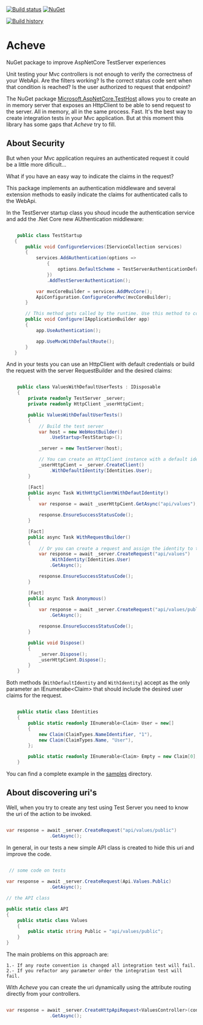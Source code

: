 [![Build status](https://ci.appveyor.com/api/projects/status/n6mfcq24ud5lecvb?svg=true)](https://ci.appveyor.com/project/Xabaril/acheve-testhost) [![NuGet](https://img.shields.io/nuget/v/acheve.testhost.svg)](https://www.nuget.org/packages/acheve.testhost/)

[![Build history](https://buildstats.info/appveyor/chart/xabaril/Acheve-TestHost)](https://ci.appveyor.com/project/xabaril/Acheve-TestHost/history)

# Acheve

NuGet package to improve  AspNetCore TestServer experiences

Unit testing your Mvc controllers is not enough to verify the correctness of your WebApi. Are the filters working? Is the correct status code sent when that condition is reached? Is the user authorized to request that endpoint? 


The NuGet package [Microsoft.AspNetCore.TestHost](https://www.nuget.org/packages/Microsoft.AspNetCore.TestHost/) allows you to create an in memory server that exposes an HttpClient to be able to send request to the server. All in memory, all in the same process. Fast. It's the best way to create integration tests in your Mvc application. But at this moment this library has some gaps that *Acheve* try to fill.

## About Security

But when your Mvc application requires an authenticated request it could be a little more dificult...

What if you have an easy way to indicate the claims in the request? 

This package implements an authentication middleware and several extension methods to easily indicate
the claims for authenticated calls to the WebApi.

In the TestServer startup class you shoud incude the authentication service and add the .Net Core new AUthentication middleware:

 ```csharp

     public class TestStartup
    {
        public void ConfigureServices(IServiceCollection services)
        {
            services.AddAuthentication(options =>
                {
                    options.DefaultScheme = TestServerAuthenticationDefaults.AuthenticationScheme;
                })
                .AddTestServerAuthentication();

            var mvcCoreBuilder = services.AddMvcCore();
            ApiConfiguration.ConfigureCoreMvc(mvcCoreBuilder);
        }

        // This method gets called by the runtime. Use this method to configure the HTTP request pipeline.
        public void Configure(IApplicationBuilder app)
        {
            app.UseAuthentication();

            app.UseMvcWithDefaultRoute();
        }
    }
```

And in your tests you can use an HttpClient with default credentials or build 
the request with the server RequestBuilder and the desired claims:

```csharp

    public class ValuesWithDefaultUserTests : IDisposable
    {
        private readonly TestServer _server;
        private readonly HttpClient _userHttpCient;

        public ValuesWithDefaultUserTests()
        {
            // Build the test server
            var host = new WebHostBuilder()
                .UseStartup<TestStartup>();

            _server = new TestServer(host);

            // You can create an HttpClient instance with a default identity
            _userHttpCient = _server.CreateClient()
                .WithDefaultIdentity(Identities.User);
        }

        [Fact]
        public async Task WithHttpClientWithDefautIdentity()
        {
            var response = await _userHttpCient.GetAsync("api/values");

            response.EnsureSuccessStatusCode();
        }

        [Fact]
        public async Task WithRequestBuilder()
        {
            // Or you can create a request and assign the identity to the RequestBuilder
            var response = await _server.CreateRequest("api/values")
                .WithIdentity(Identities.User)
                .GetAsync();

            response.EnsureSuccessStatusCode();
        }

        [Fact]
        public async Task Anonymous()
        {
            var response = await _server.CreateRequest("api/values/public")
                .GetAsync();

            response.EnsureSuccessStatusCode();
        }

        public void Dispose()
        {
            _server.Dispose();
            _userHttpCient.Dispose();
        }
    }
```

Both methods (`WithDefaultIdentity` and `WithIdentity`) accept as the only parameter an IEnumerabe&lt;Claim&gt; that should include the desired user claims for the request.

```csharp

    public static class Identities
    {
        public static readonly IEnumerable<Claim> User = new[]
        {
            new Claim(ClaimTypes.NameIdentifier, "1"),
            new Claim(ClaimTypes.Name, "User"),
        };

        public static readonly IEnumerable<Claim> Empty = new Claim[0];
    }

```

You can find a complete example in the [samples](https://github.com/hbiarge/Acheve.AspNetCore.TestHost.Security/tree/master/Acheve.AspNet.TestHost.Security/samples) directory.


## About discovering uri's

Well, when you try to create any test using Test Server you need to know the uri of the action to be invoked.

```csharp

var response = await _server.CreateRequest("api/values/public")
                .GetAsync();

```

In general, in our tests a new simple API class is created to hide this uri and improve the code.

```csharp
 
 // some code on tests 

var response = await _server.CreateRequest(Api.Values.Public)
                .GetAsync();

// the API class

public static class API
{
    public static class Values
    {
        public static string Public = "api/values/public";
    }
}

```

The main problems on this approach are:

    1.- If any route convention is changed all integration test will fail.
    2.- If you refactor any parameter order the integration test will fail.

With *Acheve* you can create the uri dynamically using the attribute routing directly from your controllers.

```csharp

var response = await _server.CreateHttpApiRequest<ValuesController>(controller=>controller.PublicValues())
                .GetAsync();

```
